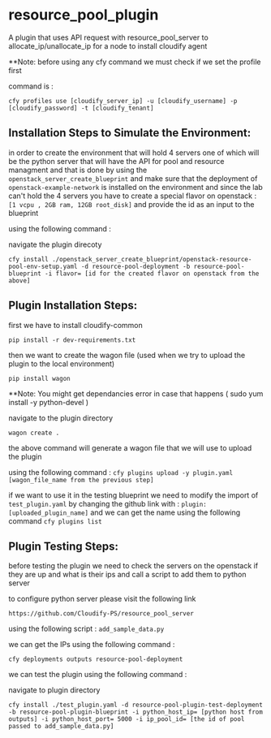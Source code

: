 # resource_pool_plugin
A plugin that uses API request with resource_pool_server to allocate_ip/unallocate_ip for a node to install cloudify agent


**Note: before using any cfy command we must check if we set the profile first

command is : 
```
cfy profiles use [cloudify_server_ip] -u [cloudify_username] -p [cloudify_password] -t [cloudify_tenant]
```

Installation Steps to Simulate the Environment:
------------------------------------------------
in order to create the environment that will hold 4 servers one of which will be the python server that will have the API for pool and resource managment
and that is done by using the ``` openstack_server_create_blueprint ``` and make sure that the deployment of ``` openstack-example-network ``` is installed on the environment
and since the lab can't hold the 4 servers you have to create a special flavor on openstack :
``` [1 vcpu , 2GB ram, 12GB root_disk] ``` and provide the id as an input to the blueprint 

using the following command :

navigate the plugin direcoty 

```
cfy install ./openstack_server_create_blueprint/openstack-resource-pool-env-setup.yaml -d resource-pool-deployment -b resource-pool-blueprint -i flavor= [id for the created flavor on openstack from the above] 
```

Plugin Installation Steps:
--------------------------
first we have to install cloudify-common 

``` pip install -r dev-requirements.txt ```
 
then we want to create the wagon file (used when we try to upload the plugin to the local environment)

``` pip install wagon ```

**Note: You might get dependancies error in case that happens ( sudo yum install -y python-devel )

navigate to the plugin directory

``` wagon create . ```

the above command will generate a wagon file that we will use to upload the plugin 

using the following command : ``` cfy plugins upload -y plugin.yaml [wagon_file_name from the previous step] ```

if we want to use it in the testing blueprint we need to modify the import of ``` test_plugin.yaml ```
by changing the github link with : ``` plugin: [uploaded_plugin_name] ```
and we can get the name using the following command ``` cfy plugins list ```

Plugin Testing Steps:
---------------------

before testing the plugin we need to check the servers on the openstack if they are up and what is their ips and call a script to add them to python server

to configure python server please visit the following link

```
https://github.com/Cloudify-PS/resource_pool_server
```

using the following script : ``` add_sample_data.py ``` 

we can get the IPs using the following command :

``` cfy deployments outputs resource-pool-deployment ```

we can test the plugin using the following command :

navigate to plugin directory

```
cfy install ./test_plugin.yaml -d resource-pool-plugin-test-deployment -b resource-pool-plugin-blueprint -i python_host_ip= [python host from outputs] -i python_host_port= 5000 -i ip_pool_id= [the id of pool passed to add_sample_data.py]
```
